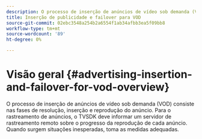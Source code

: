 ```yaml
---
description: O processo de inserção de anúncios de vídeo sob demanda (VOD) consiste nas fases de resolução, inserção e reprodução do anúncio. Para o rastreamento de anúncios, o TVSDK deve informar um servidor de rastreamento remoto sobre o progresso da reprodução de cada anúncio. Quando surgem situações inesperadas, toma as medidas adequadas.
title: Inserção de publicidade e failover para VOD
source-git-commit: 02ebc3548a254b2a6554f1ab34afbb3ea5f09bb8
workflow-type: tm+mt
source-wordcount: '89'
ht-degree: 0%

---
```


# Visão geral {#advertising-insertion-and-failover-for-vod-overview}

O processo de inserção de anúncios de vídeo sob demanda (VOD) consiste nas fases de resolução, inserção e reprodução do anúncio. Para o rastreamento de anúncios, o TVSDK deve informar um servidor de rastreamento remoto sobre o progresso da reprodução de cada anúncio. Quando surgem situações inesperadas, toma as medidas adequadas.
